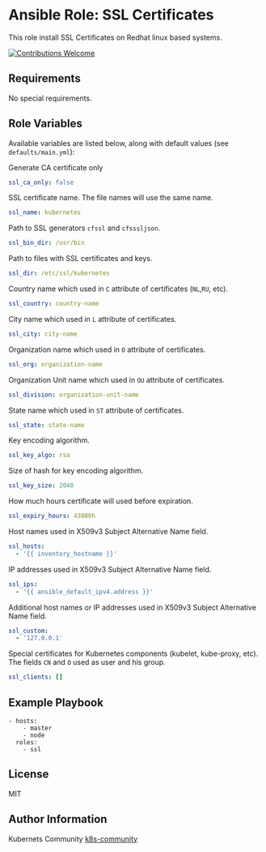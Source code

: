 Ansible Role: SSL Certificates
==============================

This role install SSL Certificates on Redhat linux based systems.

[![Contributions Welcome](https://img.shields.io/badge/contributions-welcome-brightgreen.svg?style=flat)](https://github.com/k8s-community/cluster-deploy/issues)

Requirements
------------

No special requirements.


Role Variables
--------------

Available variables are listed below, along with default values (see `defaults/main.yml`):


Generate CA certificate only
```yaml
ssl_ca_only: false
```

SSL certificate name.
The file names will use the same name.
```yaml
ssl_name: kubernetes
```

Path to SSL generators `cfssl` and `cfsssljson`.
```yaml
ssl_bin_dir: /usr/bin
```

Path to files with SSL certificates and keys.
```yaml
ssl_dir: /etc/ssl/kubernetes
```

Country name which used in `C` attribute of certificates (`NL`,`RU`, etc).
```yaml
ssl_country: country-name
```

City name which used in `L` attribute of certificates.
```yaml
ssl_city: city-name
```

Organization name which used in `O` attribute of certificates.
```yaml
ssl_org: organization-name
```

Organization Unit name which used in `OU` attribute of certificates.
```yaml
ssl_division: organization-unit-name
```

State name which used in `ST` attribute of certificates.
```yaml
ssl_state: state-name
```

Key encoding algorithm.
```yaml
ssl_key_algo: rsa
```

Size of hash for key encoding algorithm.
```yaml
ssl_key_size: 2048
```

How much hours certificate will used before expiration.
```yaml
ssl_expiry_hours: 43800h
```

Host names used in X509v3 Subject Alternative Name field.
```yaml
ssl_hosts:
  - '{{ inventory_hostname }}'
```

IP addresses used in X509v3 Subject Alternative Name field.
```yaml
ssl_ips:
  - '{{ ansible_default_ipv4.address }}'
```

Additional host names or IP addresses used in X509v3 Subject Alternative Name field.
```yaml
ssl_custom:
  - '127.0.0.1'
```

Special certificates for Kubernetes components (kubelet, kube-proxy, etc). The fields `CN` and `O` used as user and his group.
```yaml
ssl_clients: []
```


Example Playbook
----------------

    - hosts:
        - master
        - node
      roles:
        - ssl

License
-------

MIT

Author Information
------------------

Kubernets Community [k8s-community](https://github.com/k8s-community)
